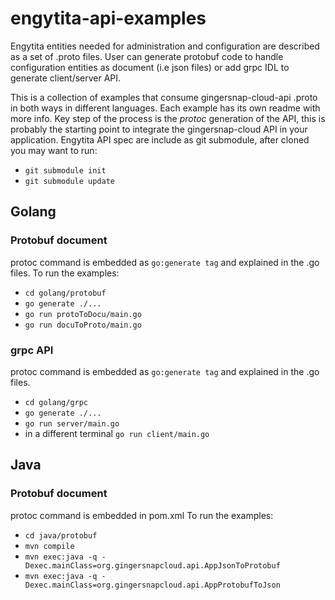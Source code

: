 # engytita-api-examples
Engytita entities needed for administration and configuration are described as a set of .proto files. User can generate protobuf code to handle configuration entities as document (i.e json files) or add grpc IDL to generate client/server API. 

This is a collection of examples that consume gingersnap-cloud-api .proto in both ways in different languages. Each example has its own readme with more info. Key step of the process is the _protoc_ generation of the API, this is probably the starting point to integrate the gingersnap-cloud API in your application.
Engytita API spec are include as git submodule, after cloned you may want to run:
- `git submodule init`
- `git submodule update`

## Golang
### Protobuf document
protoc command is embedded as `go:generate tag` and explained in the .go files.
To run the examples:
- `cd golang/protobuf`
- `go generate ./...`
- `go run protoToDocu/main.go`
- `go run docuToProto/main.go`

### grpc API
protoc command is embedded as `go:generate tag` and explained in the .go files.
- `cd golang/grpc`
- `go generate ./...`
- `go run server/main.go`
- in a different terminal `go run client/main.go`


## Java
### Protobuf document
protoc command is embedded in pom.xml
To run the examples:
- `cd java/protobuf`
- `mvn compile`
- `mvn exec:java -q -Dexec.mainClass=org.gingersnapcloud.api.AppJsonToProtobuf`
- `mvn exec:java -q -Dexec.mainClass=org.gingersnapcloud.api.AppProtobufToJson`
  

